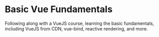 # Basic Vue Fundamentals

Following along with a VueJS course, learning the basic fundamentals, including VueJS from CDN, vue-bind, reactive rendering, and more.
